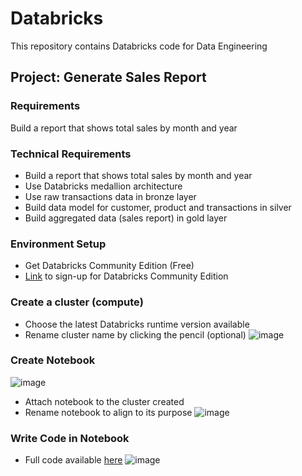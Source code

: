 # Databricks
This repository contains Databricks code for Data Engineering

## Project: Generate Sales Report
### Requirements
Build a report that shows total sales by month and year
### Technical Requirements
- Build a report that shows total sales by month and year
- Use Databricks medallion architecture
- Use raw transactions data in bronze layer
- Build data model for customer, product and transactions in silver
- Build aggregated data (sales report) in gold layer
### Environment Setup
- Get Databricks Community Edition (Free)
- [Link](https://github.com/user-attachments/assets/4174ad98-583d-486a-9188-803f2e84ad56) to sign-up for Databricks Community Edition
### Create a cluster (compute)
- Choose the latest Databricks runtime version available
- Rename cluster name by clicking the pencil (optional)
![image](https://github.com/user-attachments/assets/3a15c570-c19c-4c95-acac-c6b4d7688c4c)
### Create Notebook
![image](https://github.com/user-attachments/assets/584f870d-baba-4d47-a604-a977a0320025)
- Attach notebook to the cluster created
- Rename notebook to align to its purpose
![image](https://github.com/user-attachments/assets/86b0faaf-0d51-4003-8483-a843d970fe8f)
### Write Code in Notebook
- Full code available [here](https://github.com/realdatabootcamp/Databricks/blob/main/generate-sales-report.py)
![image](https://github.com/user-attachments/assets/0d6cfd51-dfd8-4155-9991-203a08cbc934)














